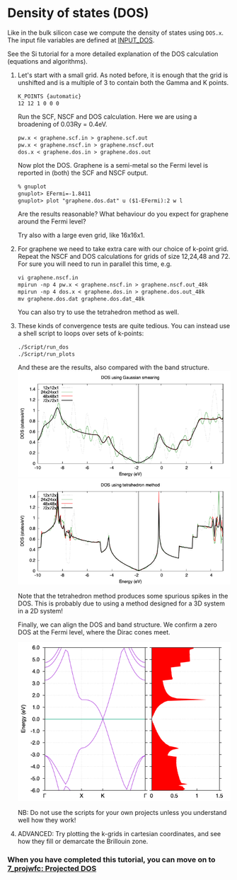# Density of states (DOS)

Like in the bulk silicon case we compute the density of states using `DOS.x`. 
The input file variables are defined at [INPUT_DOS](https://www.quantum-espresso.org/Doc/INPUT_DOS.html).
     
See the Si tutorial for a more detailed explanation of the DOS calculation (equations and algorithms).

  1. Let's start with a small grid. As noted before, it is enough that the grid is unshifted and is a multiple of 3 to contain both the Gamma and K points.
     ```
     K_POINTS {automatic}
     12 12 1 0 0 0
     ```
     Run the SCF, NSCF and DOS calculation. Here we are using a broadening of 0.03Ry = 0.4eV.
     ```
     pw.x < graphene.scf.in > graphene.scf.out
     pw.x < graphene.nscf.in > graphene.nscf.out
     dos.x < graphene.dos.in > graphene.dos.out
     ```
     Now plot the DOS. Graphene is a semi-metal so the Fermi level is reported in (both) the SCF and NSCF output. 
     ```
     % gnuplot
     gnuplot> EFermi=-1.8411
     gnuplot> plot "graphene.dos.dat" u ($1-EFermi):2 w l
     ```
     Are the results reasonable? What behaviour do you expect for graphene around the Fermi level?

     Try also with a large even grid, like 16x16x1.

  2. For graphene we need to take extra care with our choice of k-point grid. Repeat the NSCF and DOS calculations for grids of size 12,24,48 and 72. For sure you will need to run in parallel this time, e.g.
     ```
     vi graphene.nscf.in
     mpirun -np 4 pw.x < graphene.nscf.in > graphene.nscf.out_48k
     mpirun -np 4 dos.x < graphene.dos.in > graphene.dos.out_48k
     mv graphene.dos.dat graphene.dos.dat_48k
     ```

     You can also try to use the tetrahedron method as well.

 3.  These kinds of convergence tests are quite tedious. You can instead use a shell script to loops over sets of k-points:
      ```
      ./Script/run_dos
      ./Script/run_plots
      ```
     And these are the results, also compared with the band structure.
     ![DOS](Ref/DOS-script.png?raw=true "DOS")
     ![DOS](Ref/DOS-tetra-script.png?raw=true "DOS")

     Note that the tetrahedron method produces some spurious spikes in the DOS. This is probably due to using a method designed for a 3D system in a 2D system!

     Finally, we can align the DOS and band structure. We confirm a zero DOS at the Fermi level, where the Dirac cones meet.



     ![DOS](Ref/graphene_bands_DOS.png?raw=true "DOS")



      NB: Do not use the scripts for your own projects unless you understand well how they work!

 5.   ADVANCED: Try plotting the k-grids in cartesian coordinates, and see how they fill or demarcate the Brillouin zone.

### When you have completed this tutorial, you can move on to [7_projwfc: Projected DOS](../7_projwfc)
